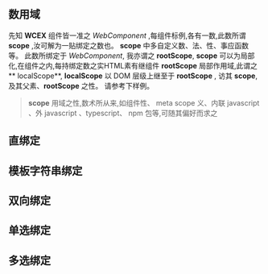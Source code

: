 <!--DESC: {icon:{name:"explore"},id:2} -->



## 数用域
先知 **WCEX** 组件皆一准之 _WebComponent_ ,每组件标例,各有一数,此数所谓 **scope** ,汝可解为一贴绑定之数也。
**scope** 中多自定义数、法、性、事应函数等。 此数所绑定于 _WebComponent_, 我亦谓之 **rootScope**, **scope** 可以为局部化,在组件之内,每持绑定数之实HTML素有继组件 **rootScope** 局部作用域,此谓之** localScope**, **localScope** 以 DOM 层级上继至于 **rootScope** , 访其 **scope**, 及其父素、**rootScope** 之性。 请参考下样例。

> **scope** 用域之性,数术所从来,如组件性、 meta scope 义、内联 javascript 、外 javascript 、typescript、 npm 包等,可随其偏好而求之

<div><wcex-doc.com-playground files="['ext/app1/index.html','ext/app1/app.html','ext/app1/data.js']"></wcex-doc.com-playground></div>


## 直绑定

## 模板字符串绑定


## 双向绑定


## 单选绑定


## 多选绑定

